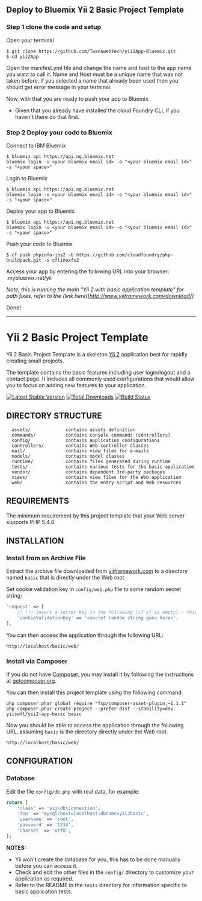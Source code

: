 ## Deploy to Bluemix Yii 2 Basic Project Template

### Step 1 clone the code and setup

Open your terminal
```
$ git clone https://github.com/Twanawebtech/yii2App-Bluemix.git
$ cd yii2App
```
Open the manifest.yml file and change the name and host to the app name you want to call it.
Name and Host must be a unique name that was not taken before, if you selected a name that already been used then you should get error message in your terminal.

Now, with that you are ready to push your app to Bluemix.
- Given that you already have installed the cloud Foundry CLI, if you haven't there do that first.


### Step 2 Deploy your code to Bluemix

Connect to IBM Bluemix
```
$ bluemix api https://api.ng.bluemix.net
bluemix login -u <your bluemix email id> -o "<your bluemix email id>" -s "<your space>"
```

Login to Bluemix
```
$ bluemix api https://api.ng.bluemix.net
bluemix login -u <your bluemix email id> -o "<your bluemix email id>" -s "<your space>"
```

Deploy your app to Bluemix
```
$ bluemix api https://api.ng.bluemix.net
bluemix login -u <your bluemix email id> -o "<your bluemix email id>" -s "<your space>"
```

Push your code to Bluemix
```
$ cf push phpinfo-jbs2 -b https://github.com/cloudfoundry/php-buildpack.git -s cflinuxfs2
```


Access your app by entering the following URL into your browser:
<your-app-name>.mybluemix.net/yii

*Note, this is running the main "Yii 2 with basic application template" for path fixes, refer to the (link here)[http://www.yiiframework.com/download/]*

Done!



-----

Yii 2 Basic Project Template
============================

Yii 2 Basic Project Template is a skeleton [Yii 2](http://www.yiiframework.com/) application best for
rapidly creating small projects.

The template contains the basic features including user login/logout and a contact page.
It includes all commonly used configurations that would allow you to focus on adding new
features to your application.

[![Latest Stable Version](https://poser.pugx.org/yiisoft/yii2-app-basic/v/stable.png)](https://packagist.org/packages/yiisoft/yii2-app-basic)
[![Total Downloads](https://poser.pugx.org/yiisoft/yii2-app-basic/downloads.png)](https://packagist.org/packages/yiisoft/yii2-app-basic)
[![Build Status](https://travis-ci.org/yiisoft/yii2-app-basic.svg?branch=master)](https://travis-ci.org/yiisoft/yii2-app-basic)

DIRECTORY STRUCTURE
-------------------

      assets/             contains assets definition
      commands/           contains console commands (controllers)
      config/             contains application configurations
      controllers/        contains Web controller classes
      mail/               contains view files for e-mails
      models/             contains model classes
      runtime/            contains files generated during runtime
      tests/              contains various tests for the basic application
      vendor/             contains dependent 3rd-party packages
      views/              contains view files for the Web application
      web/                contains the entry script and Web resources



REQUIREMENTS
------------

The minimum requirement by this project template that your Web server supports PHP 5.4.0.


INSTALLATION
------------

### Install from an Archive File

Extract the archive file downloaded from [yiiframework.com](http://www.yiiframework.com/download/) to
a directory named `basic` that is directly under the Web root.

Set cookie validation key in `config/web.php` file to some random secret string:

```php
'request' => [
    // !!! insert a secret key in the following (if it is empty) - this is required by cookie validation
    'cookieValidationKey' => '<secret random string goes here>',
],
```

You can then access the application through the following URL:

~~~
http://localhost/basic/web/
~~~


### Install via Composer

If you do not have [Composer](http://getcomposer.org/), you may install it by following the instructions
at [getcomposer.org](http://getcomposer.org/doc/00-intro.md#installation-nix).

You can then install this project template using the following command:

~~~
php composer.phar global require "fxp/composer-asset-plugin:~1.1.1"
php composer.phar create-project --prefer-dist --stability=dev yiisoft/yii2-app-basic basic
~~~

Now you should be able to access the application through the following URL, assuming `basic` is the directory
directly under the Web root.

~~~
http://localhost/basic/web/
~~~


CONFIGURATION
-------------

### Database

Edit the file `config/db.php` with real data, for example:

```php
return [
    'class' => 'yii\db\Connection',
    'dsn' => 'mysql:host=localhost;dbname=yii2basic',
    'username' => 'root',
    'password' => '1234',
    'charset' => 'utf8',
];
```

**NOTES:**
- Yii won't create the database for you, this has to be done manually before you can access it.
- Check and edit the other files in the `config/` directory to customize your application as required.
- Refer to the README in the `tests` directory for information specific to basic application tests.
